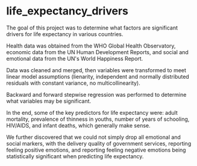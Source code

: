 # life_expectancy_drivers
The goal of this project was to determine what factors are significant drivers for life expectancy in various countries.

Health data was obtained from the WHO Global Health Observatory, economic data from the UN Human Development Reports, and social and emotional data from the UN's World Happiness Report.

Data was cleaned and merged, then variables were transformed to meet linear model assumptions (lienarity, independent and normally distributed residuals with constant variance, no multicollinearity).

Backward and forward stepwise regression was performed to determine what variables may be significant. 

In the end, some of the key predictors for life expectancy were: adult mortality, prevalence of thinness in youths, number of years of schooling, HIV/AIDS, and infant deaths, which generally make sense.

We further discovered that we could not simply drop all emotional and social markers, with the delivery quality of government services, reporting feeling positive emotions, and reporting feeling negative emotions being statistically significant when predicting life expectancy.
